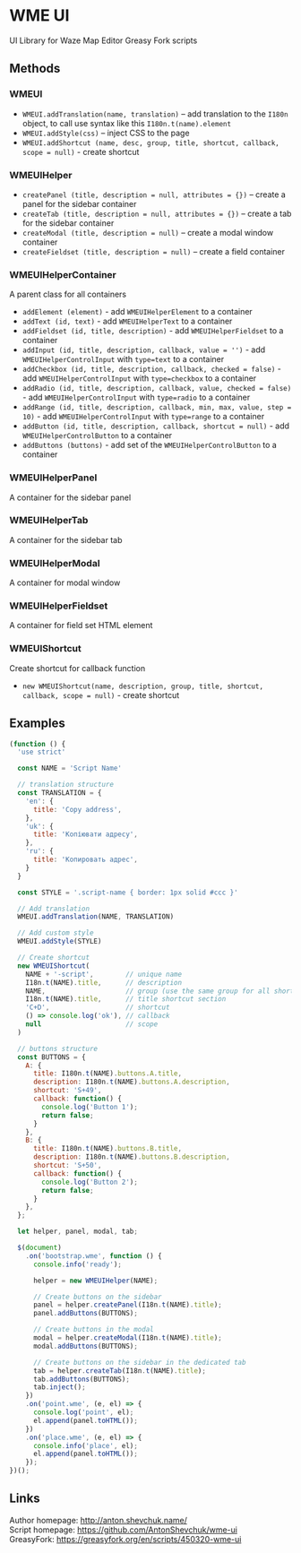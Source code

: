 # WME UI
UI Library for Waze Map Editor Greasy Fork scripts

## Methods

### WMEUI
* `WMEUI.addTranslation(name, translation)` – add translation to the `I180n` object, to call use syntax like this `I180n.t(name).element`
* `WMEUI.addStyle(css)` – inject CSS to the page
* `WMEUI.addShortcut (name, desc, group, title, shortcut, callback, scope = null)` - create shortcut

### WMEUIHelper

* `createPanel (title, description = null, attributes = {})` – create a panel for the sidebar container
* `createTab (title, description = null, attributes = {})` – create a tab for the sidebar container
* `createModal (title, description = null)` – create a modal window container
* `createFieldset (title, description = null)` – create a field container

### WMEUIHelperContainer
A parent class for all containers

* `addElement (element)` - add `WMEUIHelperElement` to a container
* `addText (id, text)` - add `WMEUIHelperText` to a container
* `addFieldset (id, title, description)` - add `WMEUIHelperFieldset` to a container
* `addInput (id, title, description, callback, value = '')` - add `WMEUIHelperControlInput` with `type=text` to a container
* `addCheckbox (id, title, description, callback, checked = false)` - add `WMEUIHelperControlInput` with `type=checkbox` to a container
* `addRadio (id, title, description, callback, value, checked = false)` - add `WMEUIHelperControlInput` with `type=radio` to a container
* `addRange (id, title, description, callback, min, max, value, step = 10)` - add `WMEUIHelperControlInput` with `type=range` to a container
* `addButton (id, title, description, callback, shortcut = null)` - add `WMEUIHelperControlButton` to a container
* `addButtons (buttons)` - add set of the `WMEUIHelperControlButton` to a container

### WMEUIHelperPanel
A container for the sidebar panel 

### WMEUIHelperTab
A container for the sidebar tab

### WMEUIHelperModal
A container for modal window

### WMEUIHelperFieldset
A container for field set HTML element

### WMEUIShortcut
Create shortcut for callback function

* `new WMEUIShortcut(name, description, group, title, shortcut, callback, scope = null)` - create shortcut

## Examples

```javascript
(function () {
  'use strict'

  const NAME = 'Script Name'

  // translation structure
  const TRANSLATION = {
    'en': {
      title: 'Copy address',
    },
    'uk': {
      title: 'Копіювати адресу',
    },
    'ru': {
      title: 'Копировать адреc',
    }
  }

  const STYLE = '.script-name { border: 1px solid #ccc }'

  // Add translation
  WMEUI.addTranslation(NAME, TRANSLATION)

  // Add custom style
  WMEUI.addStyle(STYLE)

  // Create shortcut
  new WMEUIShortcut(
    NAME + '-script',        // unique name
    I18n.t(NAME).title,      // description
    NAME,                    // group (use the same group for all shortcuts of the script)
    I18n.t(NAME).title,      // title shortcut section
    'C+D',                   // shortcut
    () => console.log('ok'), // callback
    null                     // scope
  )

  // buttons structure
  const BUTTONS = {
    A: {
      title: I180n.t(NAME).buttons.A.title,
      description: I180n.t(NAME).buttons.A.description,
      shortcut: 'S+49',
      callback: function() {
        console.log('Button 1');
        return false;
      }
    },
    B: {
      title: I180n.t(NAME).buttons.B.title,
      description: I180n.t(NAME).buttons.B.description,
      shortcut: 'S+50',
      callback: function() {
        console.log('Button 2');
        return false;
      }
    },
  };

  let helper, panel, modal, tab;

  $(document)
    .on('bootstrap.wme', function () {
      console.info('ready');

      helper = new WMEUIHelper(NAME);

      // Create buttons on the sidebar
      panel = helper.createPanel(I18n.t(NAME).title);
      panel.addButtons(BUTTONS);

      // Create buttons in the modal
      modal = helper.createModal(I18n.t(NAME).title);
      modal.addButtons(BUTTONS);

      // Create buttons on the sidebar in the dedicated tab
      tab = helper.createTab(I18n.t(NAME).title);
      tab.addButtons(BUTTONS);
      tab.inject();
    })
    .on('point.wme', (e, el) => {
      console.log('point', el);
      el.append(panel.toHTML());
    })
    .on('place.wme', (e, el) => {
      console.info('place', el);
      el.append(panel.toHTML());
    });
})();
```

## Links
Author homepage: http://anton.shevchuk.name/  
Script homepage: https://github.com/AntonShevchuk/wme-ui  
GreasyFork: https://greasyfork.org/en/scripts/450320-wme-ui  
